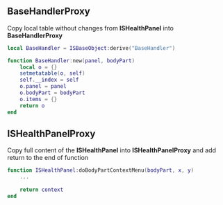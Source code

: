 ## BaseHandlerProxy

Copy local table without changes from **ISHealthPanel** into **BaseHandlerProxy**
```lua
local BaseHandler = ISBaseObject:derive("BaseHandler")

function BaseHandler:new(panel, bodyPart)
    local o = {}
    setmetatable(o, self)
    self.__index = self
    o.panel = panel
    o.bodyPart = bodyPart
    o.items = {}
    return o
end
```

## ISHealthPanelProxy
Copy full content of the **ISHealthPanel** into **ISHealthPanelProxy** and add return to the end of function
```lua
function ISHealthPanel:doBodyPartContextMenu(bodyPart, x, y)
    ...
    
    return context
end 
```